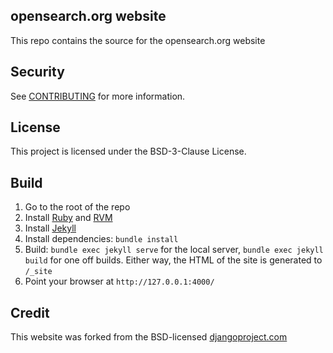 ## opensearch.org website

This repo contains the source for the opensearch.org website

## Security

See [CONTRIBUTING](CONTRIBUTING.md#security-issue-notifications) for more information.

## License
This project is licensed under the BSD-3-Clause License.

## Build

1. Go to the root of the repo
2. Install [Ruby](https://www.ruby-lang.org/en/) and [RVM](https://rvm.io/)
3. Install [Jekyll](https://jekyllrb.com/)
4. Install dependencies: `bundle install`
5. Build: `bundle exec jekyll serve` for the local server, `bundle exec jekyll build` for one off builds. Either way, the HTML of the site is generated to `/_site`
6. Point your browser at `http://127.0.0.1:4000/`

## Credit

This website was forked from the BSD-licensed [djangoproject.com](https://github.com/django/djangoproject.com)